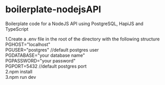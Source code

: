 # boilerplate-nodejsAPI
Boilerplate code for a NodeJS API using PostgreSQL, HapiJS and TypeScript

1.Create a .env file in the root of the directory with the following structure  
  PGHOST="localhost"  
  PGUSER="postgres" //default postgres user  
  PGDATABASE="your database name"  
  PGPASSWORD="your password"  
  PGPORT=5432 //default postgres port  
2.npm install  
3.npm run dev  
